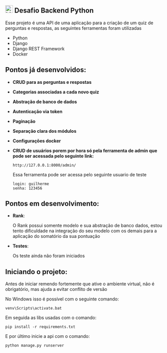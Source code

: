 ## <img src="https://valora.cc/img/logo2.png" alt="Valora" width="24" /> Desafio Backend Python

Esse projeto é uma API de uma aplicação para a criação de um quiz de perguntas e respostas, as seguintes ferramentas foram utilizadas
* Python 
* Django 
* Django REST Framework
* Docker 


## Pontos já desenvolvidos:

* **CRUD para as perguntas e respostas**
* **Categorias associadas a cada novo quiz**
* **Abstração de banco de dados**
* **Autenticação via token**
* **Paginação**
* **Separação clara dos módulos**
* **Configurações docker**
* **CRUD de usuários porem por hora só pela ferramenta de admin que pode ser acessada pelo seguinte link:**
    ```
    http://127.0.0.1:8000/admin/
    ```
    Essa ferramenta pode ser acessa pelo seguinte usuario de teste

    ```
    login: guilherme
    senha: 123456
    ```

## Pontos em desenvolvimento:

* **Rank**:

    O Rank possui somente modelo e sua abstração de banco dados, estou tento dificuldade na integração do seu modelo com os demais para a aplicação do somatório da sua pontuação 
* **Testes**:
    
    Os teste ainda não foram iniciados


## Iniciando o projeto:

Antes de iniciar remendo fortemente que ative o ambiente virtual, não é obrigatório, mas ajuda a evitar conflito de versão

No Windows isso é possível com o seguinte comando:
```
venv\Scripts\activate.bat
```

Em seguida as libs usadas com o comando:
```
pip install -r requirements.txt
``` 

E por último inicie a api com o comando:
```
python manage.py runserver
```
